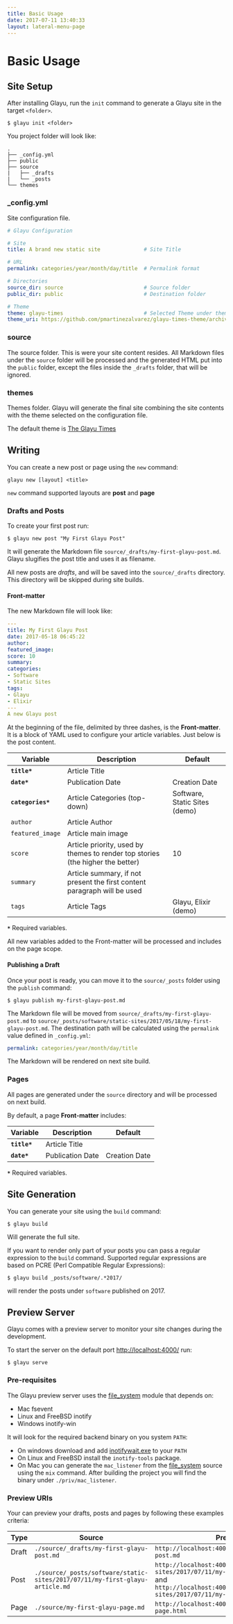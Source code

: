 ```yaml
---
title: Basic Usage
date: 2017-07-11 13:40:33
layout: lateral-menu-page
---
```


# Basic Usage

## <a id="site-setup"></a> Site Setup

After installing Glayu, run the `init` command to generate a Glayu site in the target `<folder>`.

```console
$ glayu init <folder>
```

You project folder will look like:

```
.
├── _config.yml
├── public
├── source
|   ├── _drafts
|   └── _posts
└── themes
```

### _config.yml

Site configuration file.

```yml
# Glayu Configuration

# Site
title: A brand new static site              # Site Title

# URL
permalink: categories/year/month/day/title  # Permalink format

# Directories
source_dir: source                          # Source folder
public_dir: public                          # Destination folder

# Theme
theme: glayu-times                          # Selected Theme under themes dir
theme_uri: https://github.com/pmartinezalvarez/glayu-times-theme/archive/master.zip
```

### source

The source folder. This is were your site content resides. All Markdown files under the `source` folder will be processed and the generated HTML put into the `public` folder, except the files inside the `_drafts` folder, that will be ignored.

### themes

Themes folder. Glayu will generate the final site combining the site contents with the theme selected on the configuration file.

The default theme is [The Glayu Times](https://github.com/pmartinezalvarez/glayu-times-theme)

## <a id="writing"></a> Writing

You can create a new post or page using the `new` command:

```console
glayu new [layout] <title>
```

`new` command supported layouts are __post__ and __page__

### Drafts and Posts

To create your first post run:

```console
$ glayu new post "My First Glayu Post"
```

It will generate the Markdown file `source/_drafts/my-first-glayu-post.md`. Glayu slugifies the post title and uses it as filename.

All new posts are _drafts_, and will be saved into the `source/_drafts` directory. This directory will be skipped during site builds.

#### Front-matter

The new Markdown file will look like:

```yml
---
title: My First Glayu Post
date: 2017-05-18 06:45:22
author:
featured_image:
score: 10
summary:
categories:
- Software
- Static Sites
tags:
- Glayu
- Elixir
---
A new Glayu post
```

At the beginning of the file, delimited by three dashes, is the __Front-matter__. It is a block of YAML used to configure your article variables. Just below is the post content.

Variable          | Description                   | Default
------------      | -------------                 | -------------
__`title*`__      | Article Title                 |
__`date*`__       | Publication Date              | Creation Date
__`categories*`__ | Article Categories (top-down) | Software, Static Sites (demo)
`author`          | Article Author                |
`featured_image`  | Article main image            |
`score`           | Article priority, used by themes to render top stories (the higher the better) | 10
`summary `        | Article summary, if not present the first content paragraph will be used |
`tags`            | Article Tags                  | Glayu, Elixir (demo)


__`*`__ Required variables.

All new variables added to the Front-matter will be processed and includes on the page scope.

#### Publishing a Draft

Once your post is ready, you can move it to the `source/_posts` folder using the `publish` command:

```console
$ glayu publish my-first-glayu-post.md
```

The Markdown file will be moved from `source/_drafts/my-first-glayu-post.md` to `source/_posts/software/static-sites/2017/05/18/my-first-glayu-post.md`. The destination path will be calculated using the `permalink` value defined in `_config.yml`: 

```yml
permalink: categories/year/month/day/title
```

The Markdown will be rendered on next site build.

### Pages

All pages are generated under the `source` directory and will be processed on next build.

By default, a page __Front-matter__ includes:


Variable     | Description      | Default
------------ | -------------    | -------------
__`title*`__ | Article Title    |
__`date*`__  | Publication Date | Creation Date 


__`*`__ Required variables.

## <a id="site-generation"></a> Site Generation

You can generate your site using the `build` command:

```console
$ glayu build
```

Will generate the full site.

If you want to render only part of your posts you can pass a regular expression to the `build` command. Supported regular expressions are based on PCRE (Perl Compatible Regular Expressions):

```console
$ glayu build _posts/software/.*2017/
```

will render the posts under `software` published on 2017.

## <a id="preview-server"></a> Preview Server

Glayu comes with a preview server to monitor your site changes during the development.

To start the server on the default port [http://localhost:4000/](http://localhost:4000/) run:

```console
$ glayu serve
```

### Pre-requisites

The Glayu preview server uses the [file_system](https://github.com/falood/file_system) module that depends on:

* Mac fsevent
* Linux and FreeBSD inotify
* Windows inotify-win

It will look for the required backend binary on you system `PATH`:

* On windows download and add [inotifywait.exe](https://github.com/falood/file_system/blob/master/priv/inotifywait.exe) to your `PATH`
* On Linux and FreeBSD install the `inotify-tools` package.
* On Mac you can generate the `mac_listener` from the [file_system](https://github.com/falood/file_system) source using the `mix` command. After building the project you will find the binary under `./priv/mac_listener`.

### Preview URIs

Your can preview your drafts, posts and pages by following these examples criteria:

Type | Source | Preview url
------------ | ------------ | -------------
Draft | `./source/_drafts/my-first-glayu-post.md` | `http://localhost:4000/_drafts/my-first-glayu-post.md`
Post | `./source/_posts/software/static-sites/2017/07/11/my-first-glayu-article.md` | `http://localhost:4000/software/static-sites/2017/07/11/my-first-glayu-article.html` and `http://localhost:4000/_posts/software/static-sites/2017/07/11/my-first-glayu-article.html`
Page | `./source/my-first-glayu-page.md` | `http://localhost:4000/my-first-glayu-page.html`


